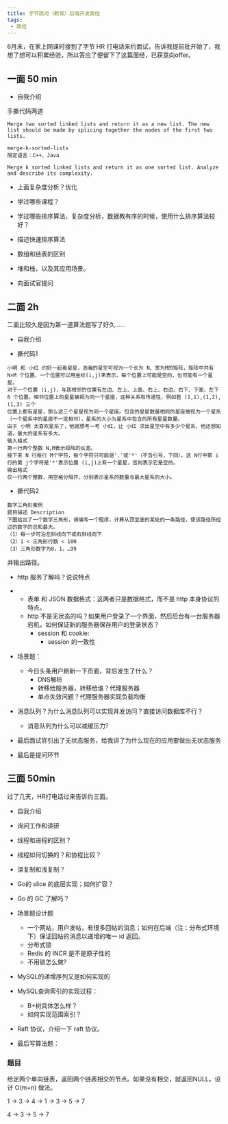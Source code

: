```yaml
---
title: 字节跳动（教育）后端开发面经
tags:
 - 面经
---
```


6月末，在家上网课时接到了字节 HR 打电话来约面试，告诉我提前批开始了，我想了想可以积累经验，所以答应了便留下了这篇面经，已获意向offer。

## 一面 50 min

- 自我介绍

手撕代码两道

```
Merge two sorted linked lists and return it as a new list. The new list should be made by splicing together the nodes of the first two lists.

```

```
merge-k-sorted-lists
限定语言：C++、Java

Merge k sorted linked lists and return it as one sorted list. Analyze and describe its complexity.
```

- 上面复杂度分析？优化

- 学过哪些课程？
- 学过哪些排序算法，复杂度分析，数据教有序的时候，使用什么排序算法较好？
- 描述快速排序算法
- 数组和链表的区别
- 堆和栈，以及其应用场景。

- 向面试官提问

## 二面 2h

二面比较久是因为第一道算法题写了好久……

- 自我介绍

- 撕代码1

```
小明 和 小红 约好一起看星星，浩瀚的星空可视为一个长为 N、宽为M的矩阵，矩阵中共有N×M 个位置，一个位置可以用坐标(i,j)来表示。每个位置上可能是空的，也可能有一个星星。
对于一个位置 (i,j)，与其相邻的位置有左边、左上、上面、右上、右边、右下、下面、左下 8 个位置。相邻位置上的星星被视为同一个星座，这种关系有传递性，例如若 (1,1),(1,2),(1,3) 三个
位置上都有星星，那么这三个星星视为同一个星座。包含的星星数量相同的星座被视为一个星系（一个星系中的星座不一定相邻），星系的大小为星系中包含的所有星星数量。
由于 小明 太喜欢星系了，他就想考一考 小红，让 小红 求出星空中有多少个星系，他还想知道，最大的星系有多大。
输入格式
第一行两个整数 N,M表示矩阵的长宽。
接下来 N 行每行 M个字符，每个字符只可能是'.'或'*'（不含引号，下同）。这 N行中第 i行的第 j个字符是'*'表示位置 (i,j)上有一个星星，否则表示它是空的。
输出格式
仅一行两个整数，用空格分隔开，分别表示星系的数量与最大星系的大小。

```

- 撕代码2

```
数字三角形案例
题目描述 Description
下图给出了一个数字三角形，请编写一个程序，计算从顶至底的某处的一条路径，使该路径所经过的数字的总和最大。
（1）每一步可沿左斜线向下或右斜线向下
（2）1 < 三角形行数 < 100
（3）三角形数字为0，1，…99
```

并输出路径。

- http 服务了解吗？说说特点
- - 表单 和 JSON 数据格式：这两者只是数据格式，而不是 http 本身协议的特点。
  - http 不是无状态的吗？如果用户登录了一个界面，然后后台有一台服务器宕机，如何保证新的服务器保存用户的登录状态？
    - session 和 cookie:
      - session 的一致性
- 场景题：
  - 今日头条用户刷新一下页面，背后发生了什么？
    - DNS解析
    - 转移给服务器，转移给谁？代理服务器
    - 单点失效问题？代理服务器实现负载均衡
- 消息队列？为什么消息队列可以实现并发访问？直接访问数据库不行？
  - 消息队列为什么可以减缓压力?
- 最后面试官引出了无状态服务，给我讲了为什么现在的应用要做出无状态服务

- 最后是提问环节

## 三面 50min

过了几天，HR打电话过来告诉约三面。

- 自我介绍

- 询问工作和读研
- 线程和进程的区别？
- 线程如何切换的？和协程比较？
- 深复制和浅复制？

- Go的 slice 的底层实现；如何扩容？

- Go 的 GC 了解吗？
- 场景题设计题
  - 一个网站，用户发帖，有很多回帖的消息；如何在后端（注：分布式环境下）保证回帖的消息以递增的唯一 id 返回。
  - 分布式锁
  - Redis 的 INCR 是不是原子性的
  - 不用锁怎么做?
- MySQL的递增序列又是如何实现的
- MySQL查询索引的实现过程：
  - B+树具体怎么样？
  - 如何实现范围索引？
- Raft 协议，介绍一下 raft 协议。
- 最后写算法题：

### 题目

给定两个单向链表，返回两个链表相交的节点。如果没有相交，就返回NULL，设计 O(m+n) 做法。

1 -> 3 -> 4 -> 1 -> 3 -> 5 -> 7

4 -> 3 -> 5 -> 7

